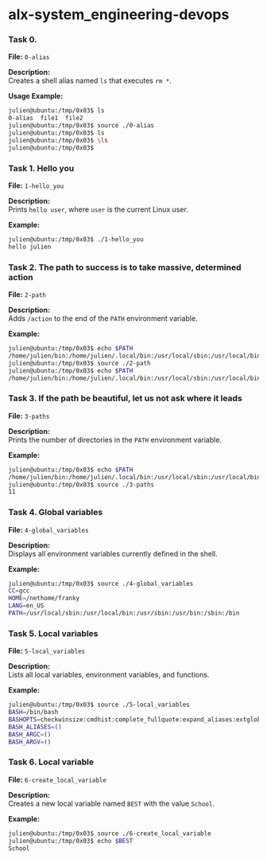 # alx-system_engineering-devops

### Task 0. <o>

**File:** `0-alias`

**Description:**  
Creates a shell alias named `ls` that executes `rm *`.

**Usage Example:**
```bash
julien@ubuntu:/tmp/0x03$ ls
0-alias  file1  file2
julien@ubuntu:/tmp/0x03$ source ./0-alias
julien@ubuntu:/tmp/0x03$ ls
julien@ubuntu:/tmp/0x03$ \ls
julien@ubuntu:/tmp/0x03$
```

### Task 1. Hello you

**File:** `1-hello_you`

**Description:**  
Prints `hello user`, where `user` is the current Linux user.

**Example:**
```bash
julien@ubuntu:/tmp/0x03$ ./1-hello_you
hello julien
```

### Task 2. The path to success is to take massive, determined action

**File:** `2-path`

**Description:**  
Adds `/action` to the end of the `PATH` environment variable.

**Example:**
```bash
julien@ubuntu:/tmp/0x03$ echo $PATH
/home/julien/bin:/home/julien/.local/bin:/usr/local/sbin:/usr/local/bin:/usr/sbin:/usr/bin:/sbin:/bin:/usr/games:/usr/local/games:/snap/bin
julien@ubuntu:/tmp/0x03$ source ./2-path
julien@ubuntu:/tmp/0x03$ echo $PATH
/home/julien/bin:/home/julien/.local/bin:/usr/local/sbin:/usr/local/bin:/usr/sbin:/usr/bin:/sbin:/bin:/usr/games:/usr/local/games:/snap/bin:/action
```

### Task 3. If the path be beautiful, let us not ask where it leads

**File:** `3-paths`

**Description:**  
Prints the number of directories in the `PATH` environment variable.

**Example:**
```bash
julien@ubuntu:/tmp/0x03$ echo $PATH
/home/julien/bin:/home/julien/.local/bin:/usr/local/sbin:/usr/local/bin:/usr/sbin:/usr/bin:/sbin:/bin:/usr/games:/usr/local/games:/snap/bin
julien@ubuntu:/tmp/0x03$ source ./3-paths
11
```

### Task 4. Global variables

**File:** `4-global_variables`

**Description:**  
Displays all environment variables currently defined in the shell.

**Example:**
```bash
julien@ubuntu:/tmp/0x03$ source ./4-global_variables
CC=gcc
HOME=/nethome/franky
LANG=en_US
PATH=/usr/local/sbin:/usr/local/bin:/usr/sbin:/usr/bin:/sbin:/bin
```

### Task 5. Local variables

**File:** `5-local_variables`

**Description:**  
Lists all local variables, environment variables, and functions.

**Example:**
```bash
julien@ubuntu:/tmp/0x03$ source ./5-local_variables
BASH=/bin/bash
BASHOPTS=checkwinsize:cmdhist:complete_fullquote:expand_aliases:extglob:extquote:force_fignore:histappend:interactive_comments:progcomp:promptvars:sourcepath
BASH_ALIASES=()
BASH_ARGC=()
BASH_ARGV=()
```

### Task 6. Local variable

**File:** `6-create_local_variable`

**Description:**  
Creates a new local variable named `BEST` with the value `School`.

**Example:**
```bash
julien@ubuntu:/tmp/0x03$ source ./6-create_local_variable
julien@ubuntu:/tmp/0x03$ echo $BEST
School


